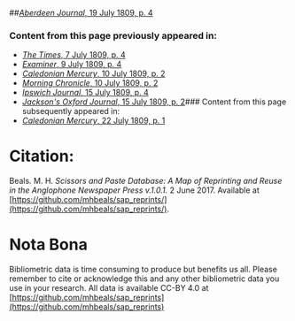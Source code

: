 ##[*Aberdeen Journal*, 19 July 1809, p. 4](https://mhbeals.github.io/sap_html/Aberdeen-Journal/Aberdeen-Journal-19-July-1809-p-4)

### Content from this page previously appeared in:
+ [*The Times*, 7 July 1809, p. 4](https://mhbeals.github.io/sap_html/The-Times/The-Times-7-July-1809-p-4)
+ [*Examiner*, 9 July 1809, p. 4](https://mhbeals.github.io/sap_html/Examiner/Examiner-9-July-1809-p-4)
+ [*Caledonian Mercury*, 10 July 1809, p. 2](https://mhbeals.github.io/sap_html/Caledonian-Mercury/Caledonian-Mercury-10-July-1809-p-2)
+ [*Morning Chronicle*, 10 July 1809, p. 2](https://mhbeals.github.io/sap_html/Morning-Chronicle/Morning-Chronicle-10-July-1809-p-2)
+ [*Ipswich Journal*, 15 July 1809, p. 4](https://mhbeals.github.io/sap_html/Ipswich-Journal/Ipswich-Journal-15-July-1809-p-4)
+ [*Jackson's Oxford Journal*, 15 July 1809, p. 2](https://mhbeals.github.io/sap_html/Jackson's-Oxford-Journal/Jackson's-Oxford-Journal-15-July-1809-p-2)### Content from this page subsequently appeared in:
+ [*Caledonian Mercury*, 22 July 1809, p. 1](https://mhbeals.github.io/sap_html/Caledonian-Mercury/Caledonian-Mercury-22-July-1809-p-1)
                    
# Citation: 

Beals. M. H. *Scissors and Paste Database: A Map of Reprinting and Reuse in the Anglophone Newspaper Press v.1.0.1.* 2 June 2017. Available at [https://github.com/mhbeals/sap_reprints/](https://github.com/mhbeals/sap_reprints/). 
                    
# Nota Bona

Bibliometric data is time consuming to produce but benefits us all. Please remember to cite or acknowledge this and any other bibliometric data you use in your research. All data is available CC-BY 4.0 at [https://github.com/mhbeals/sap_reprints](https://github.com/mhbeals/sap_reprints)